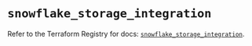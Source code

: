# `snowflake_storage_integration`

Refer to the Terraform Registry for docs: [`snowflake_storage_integration`](https://registry.terraform.io/providers/snowflake-labs/snowflake/0.87.0/docs/resources/storage_integration).
